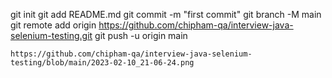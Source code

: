 git init
git add README.md
git commit -m "first commit"
git branch -M main
git remote add origin https://github.com/chipham-qa/interview-java-selenium-testing.git
git push -u origin main

`https://github.com/chipham-qa/interview-java-selenium-testing/blob/main/2023-02-10_21-06-24.png`

